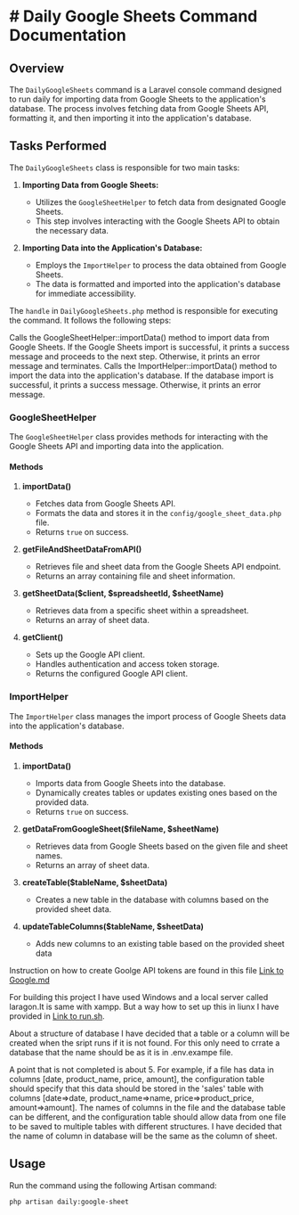 # # Daily Google Sheets Command Documentation

## Overview

The `DailyGoogleSheets` command is a Laravel console command designed to run daily for importing data from Google Sheets to the application's database. The process involves fetching data from Google Sheets API, formatting it, and then importing it into the application's database.

## Tasks Performed

The `DailyGoogleSheets` class  is responsible for two main tasks:

1. **Importing Data from Google Sheets:**
   - Utilizes the `GoogleSheetHelper` to fetch data from designated Google Sheets.
   - This step involves interacting with the Google Sheets API to obtain the necessary data.

2. **Importing Data into the Application's Database:**
   - Employs the `ImportHelper` to process the data obtained from Google Sheets.
   - The data is formatted and imported into the application's database for immediate accessibility.

The `handle` in `DailyGoogleSheets.php` method is responsible for executing the command. It follows the following steps:

Calls the GoogleSheetHelper::importData() method to import data from Google Sheets.
If the Google Sheets import is successful, it prints a success message and proceeds to the next step. Otherwise, it prints an error message and terminates.
Calls the ImportHelper::importData() method to import the data into the application's database.
If the database import is successful, it prints a success message. Otherwise, it prints an error message.

### GoogleSheetHelper

The `GoogleSheetHelper` class provides methods for interacting with the Google Sheets API and importing data into the application.

#### Methods

1. **importData()**
    - Fetches data from Google Sheets API.
    - Formats the data and stores it in the `config/google_sheet_data.php` file.
    - Returns `true` on success.

2. **getFileAndSheetDataFromAPI()**    
    - Retrieves file and sheet data from the Google Sheets API endpoint.
    - Returns an array containing file and sheet information.

3. **getSheetData($client, $spreadsheetId, $sheetName)**
    - Retrieves data from a specific sheet within a spreadsheet.
    - Returns an array of sheet data.

4. **getClient()**
    - Sets up the Google API client.
    - Handles authentication and access token storage.
    - Returns the configured Google API client. 

### ImportHelper

The `ImportHelper` class manages the import process of Google Sheets data into the application's database.

#### Methods

1. **importData()**
   - Imports data from Google Sheets into the database.
   - Dynamically creates tables or updates existing ones based on the provided data.
   - Returns `true` on success.

2. **getDataFromGoogleSheet($fileName, $sheetName)**
   - Retrieves data from Google Sheets based on the given file and sheet names.
   - Returns an array of sheet data.

3. **createTable($tableName, $sheetData)**
   - Creates a new table in the database with columns based on the provided sheet data.

4. **updateTableColumns($tableName, $sheetData)**
   - Adds new columns to an existing table based on the provided sheet data

Instruction on how to create Goolge API tokens are found in this file [Link to Google.md](Google.md)

For building this project I have used Windows and a local server called laragon.It is same with xampp.
But a way how to set up this in liunx I have provided in [Link to run.sh](run.sh).

About a structure of database I have decided that a table or a column will be created when the sript runs if it is not found. For this only need to crrate a database that the name should be as it is in .env.exampe file.

A point that is not completed is about 
5.	For example, if a file has data in columns [date, product_name, price, amount], the configuration table should specify that this data should be stored in the 'sales' table with columns [date=>date, product_name=>name, price=>product_price, amount=>amount]. The names of columns in the file and the database table can be different, and the configuration table should allow data from one file to be saved to multiple tables with different structures. I have decided that the name of column in database will be the same as the column of sheet.
## Usage

Run the command using the following Artisan command:

```bash
php artisan daily:google-sheet


